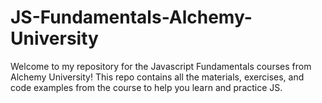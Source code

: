 # JS-Fundamentals-Alchemy-University
Welcome to my repository for the Javascript Fundamentals courses 
from Alchemy University! This repo contains all the materials, exercises, 
and code examples from the course to help you learn and practice JS.

